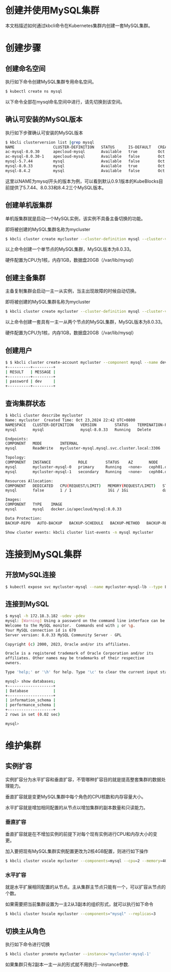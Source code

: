 # 创建并使用MySQL集群

本文档描述如何通过kbcli命令在Kubernetes集群内创建一套MySQL集群。

# 创建步骤

## 创建命名空间

执行如下命令创建MySQL集群专用命名空间。

```bash
$ kubectl create ns mysql
```

以下命令全部在mysql命名空间中进行，请先切换到该空间。

## 确认可安装的MySQL版本

执行如下步骤确认可安装的MySQL版本

```bash
$ kbcli clusterversion list |grep mysql
NAME                 CLUSTER-DEFINITION   STATUS      IS-DEFAULT   CREATED-TIME
ac-mysql-8.0.30      apecloud-mysql       Available   true         Oct 21,2024 18:07 UTC+0800
ac-mysql-8.0.30-1    apecloud-mysql       Available   false        Oct 21,2024 18:07 UTC+0800
mysql-5.7.44         mysql                Available   false        Oct 21,2024 18:07 UTC+0800
mysql-8.0.33         mysql                Available   true         Oct 21,2024 18:07 UTC+0800
mysql-8.4.2          mysql                Available   false        Oct 21,2024 18:07 UTC+0800
```

这里以NAME为mysql开头的版本为例，可以看到默认0.9.1版本的KubeBlocks目前提供了5.7.44、8.0.33和8.4.2三个MySQL版本。

## 创建单机版集群

单机版集群就是启动一个MySQL实例，该实例不具备主备切换的功能。

即将被创建的MySQL集群名称为mycluster

```bash
$ kbcli cluster create mycluster --cluster-definition mysql --cluster-version mysql-8.0.33 --pvc type=mysql,name=data,mode=ReadWriteOnce,size=20Gi --set cpu=1,memory=1Gi,replicas=1
```

以上命令创建一个单节点的MySQL集群，MySQL版本为8.0.33。

硬件配置为CPU为1核，内存1GB，数据盘20GB（/var/lib/mysql）

## 创建主备集群

主备复制集群会启动一主一从实例，当主出现故障的时候自动切换。

即将被创建的MySQL集群名称为mycluster

```bash
$ kbcli cluster create mycluster --cluster-definition mysql --cluster-version mysql-8.0.33 --pvc type=mysql,name=data,mode=ReadWriteOnce,size=20Gi --set cpu=1,memory=1Gi,replicas=2

```

以上命令创建一套具有一主一从两个节点的MySQL集群，MySQL版本为8.0.33。

硬件配置为CPU为1核，内存1GB，数据盘20GB（/var/lib/mysql）

## 创建用户

```bash
$ $ kbcli cluster create-account mycluster --component mysql --name dev --password dev
+----------+---------+
| RESULT   | MESSAGE |
+----------+---------+
| password | dev     |
+----------+---------+
```

## 查询集群状态

```bash
$ kbcli cluster describe mycluster
Name: mycluster	 Created Time: Oct 23,2024 22:42 UTC+0800
NAMESPACE   CLUSTER-DEFINITION   VERSION        STATUS    TERMINATION-POLICY
mysql       mysql                mysql-8.0.33   Running   Delete

Endpoints:
COMPONENT   MODE        INTERNAL                                       EXTERNAL
mysql       ReadWrite   mycluster-mysql.mysql.svc.cluster.local:3306   <none>

Topology:
COMPONENT   INSTANCE            ROLE        STATUS    AZ       NODE                           CREATED-TIME
mysql       mycluster-mysql-0   primary     Running   <none>   ceph01.dev1.lab/172.18.3.191   Oct 23,2024 22:42 UTC+0800
mysql       mycluster-mysql-1   secondary   Running   <none>   ceph04.dev1.lab/172.18.3.194   Oct 23,2024 22:42 UTC+0800

Resources Allocation:
COMPONENT   DEDICATED   CPU(REQUEST/LIMIT)   MEMORY(REQUEST/LIMIT)   STORAGE-SIZE   STORAGE-CLASS
mysql       false       1 / 1                1Gi / 1Gi               data:20Gi      local-path

Images:
COMPONENT   TYPE    IMAGE
mysql       mysql   docker.io/apecloud/mysql:8.0.33

Data Protection:
BACKUP-REPO   AUTO-BACKUP   BACKUP-SCHEDULE   BACKUP-METHOD   BACKUP-RETENTION   RECOVERABLE-TIME

Show cluster events: kbcli cluster list-events -n mysql mycluster
```

# 连接到MySQL集群


## 开放MySQL连接

```bash
$ kubectl expose svc mycluster-mysql --name mycluster-mysql-lb --type LoadBalancer --port 3306 --target-port 3306
```


## 连接到MySQL

```bash
$ mysql -h 172.18.3.182 -udev -pdev
mysql: [Warning] Using a password on the command line interface can be insecure.
Welcome to the MySQL monitor.  Commands end with ; or \g.
Your MySQL connection id is 670
Server version: 8.0.33 MySQL Community Server - GPL

Copyright (c) 2000, 2023, Oracle and/or its affiliates.

Oracle is a registered trademark of Oracle Corporation and/or its
affiliates. Other names may be trademarks of their respective
owners.

Type 'help;' or '\h' for help. Type '\c' to clear the current input statement.

mysql> show databases;
+--------------------+
| Database           |
+--------------------+
| information_schema |
| performance_schema |
+--------------------+
2 rows in set (0.02 sec)

mysql>
```


# 维护集群

## 实例扩容

实例扩容分为水平扩容和垂直扩容，不管哪种扩容目的就是提高整套集群的数据处理能力。

垂直扩容就是变更MySQL集群中每个角色的CPU核数和内存容量大小。

水平扩容就是增加相同配置的从节点以增加集群的副本数量和只读能力。

### 垂直扩容

垂直扩容就是在不增加实例的前提下对每个现有实例进行CPU和内存大小的变更。

加入要把现有MySQL集群实例配置更改为2核4GB配置，则进行如下操作

```bash
$ kbcli cluster vscale mycluster --components=mysql --cpu=2 --memory=4Gi 
```

### 水平扩容

就是水平扩展相同配置的从节点。主从集群主节点只能有一个，可以扩容从节点的个数。

如果需要把当前集群设置为一主2从3副本的组织形式，就可以执行如下命令

```bash
$ kbcli cluster hscale mycluster --components="mysql" --replicas=3
```

## 切换主从角色

执行如下命令进行切换

```bash
$ kbcli cluster promote mycluster --instance='mycluster-mysql-1'
```

如果集群只有2副本一主一从的形式就不用执行--instance参数.